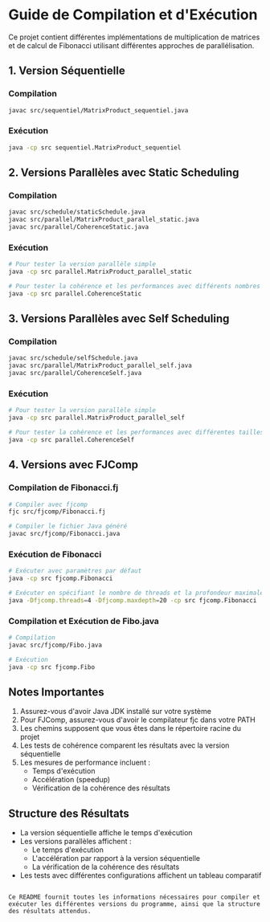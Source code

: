 # Guide de Compilation et d'Exécution

Ce projet contient différentes implémentations de multiplication de matrices et de calcul de Fibonacci utilisant différentes approches de parallélisation.

## 1. Version Séquentielle

### Compilation
```bash
javac src/sequentiel/MatrixProduct_sequentiel.java
```

### Exécution
```bash
java -cp src sequentiel.MatrixProduct_sequentiel
```

## 2. Versions Parallèles avec Static Scheduling

### Compilation
```bash
javac src/schedule/staticSchedule.java
javac src/parallel/MatrixProduct_parallel_static.java
javac src/parallel/CoherenceStatic.java
```

### Exécution
```bash
# Pour tester la version parallèle simple
java -cp src parallel.MatrixProduct_parallel_static

# Pour tester la cohérence et les performances avec différents nombres de threads
java -cp src parallel.CoherenceStatic
```

## 3. Versions Parallèles avec Self Scheduling

### Compilation
```bash
javac src/schedule/selfSchedule.java
javac src/parallel/MatrixProduct_parallel_self.java
javac src/parallel/CoherenceSelf.java
```

### Exécution
```bash
# Pour tester la version parallèle simple
java -cp src parallel.MatrixProduct_parallel_self

# Pour tester la cohérence et les performances avec différentes tailles de groupes
java -cp src parallel.CoherenceSelf
```

## 4. Versions avec FJComp

### Compilation de Fibonacci.fj
```bash
# Compiler avec fjcomp
fjc src/fjcomp/Fibonacci.fj

# Compiler le fichier Java généré
javac src/fjcomp/Fibonacci.java
```

### Exécution de Fibonacci
```bash
# Exécuter avec paramètres par défaut
java -cp src fjcomp.Fibonacci

# Exécuter en spécifiant le nombre de threads et la profondeur maximale
java -Dfjcomp.threads=4 -Dfjcomp.maxdepth=20 -cp src fjcomp.Fibonacci
```

### Compilation et Exécution de Fibo.java
```bash
# Compilation
javac src/fjcomp/Fibo.java

# Exécution
java -cp src fjcomp.Fibo
```

## Notes Importantes

1. Assurez-vous d'avoir Java JDK installé sur votre système
2. Pour FJComp, assurez-vous d'avoir le compilateur fjc dans votre PATH
3. Les chemins supposent que vous êtes dans le répertoire racine du projet
4. Les tests de cohérence comparent les résultats avec la version séquentielle
5. Les mesures de performance incluent :
   - Temps d'exécution
   - Accélération (speedup)
   - Vérification de la cohérence des résultats

## Structure des Résultats

- La version séquentielle affiche le temps d'exécution
- Les versions parallèles affichent :
  - Le temps d'exécution
  - L'accélération par rapport à la version séquentielle
  - La vérification de la cohérence des résultats
- Les tests avec différentes configurations affichent un tableau comparatif
```

Ce README fournit toutes les informations nécessaires pour compiler et exécuter les différentes versions du programme, ainsi que la structure des résultats attendus.